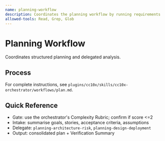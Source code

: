 ```yaml
---
name: planning-workflow
description: Coordinates the planning workflow by running requirements intake and planning subagents, then compiling a complete plan.
allowed-tools: Read, Grep, Glob
---
```


# Planning Workflow

Coordinates structured planning and delegated analysis.

## Process
For complete instructions, see `plugins/cc10x/skills/cc10x-orchestrator/workflows/plan.md`.

## Quick Reference
- Gate: use the orchestrator's Complexity Rubric; confirm if score <=2
- Intake: summarise goals, stories, acceptance criteria, assumptions
- Delegate: `planning-architecture-risk`, `planning-design-deployment`
- Output: consolidated plan + Verification Summary
